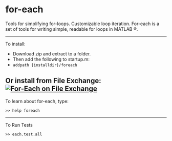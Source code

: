 # for-each
Tools for simplifying for-loops. Customizable loop iteration.
For-each is a set of tools for writing simple, readable for loops in
MATLAB &reg;.

---------------------------------------
To install:
* Download zip and extract to a folder.
* Then add the following to startup.m:
* `addpath {installdir}/foreach`

Or install from File Exchange:
[![For-Each on File Exchange](https://www.mathworks.com/matlabcentral/images/matlab-file-exchange.svg)](https://www.mathworks.com/matlabcentral/fileexchange/48729-for-each)
---------------------------------------
To learn about for-each, type:

`>> help foreach`

---------------------------------------
To Run Tests

`>> each.test.all`
